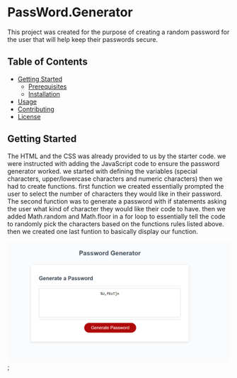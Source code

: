 # PassWord.Generator

This project was created for the purpose of creating a random password for the user that will help keep their passwords secure.

## Table of Contents

- [Getting Started](#getting-started)
  - [Prerequisites](#prerequisites)
  - [Installation](#installation)
- [Usage](#usage)
- [Contributing](#contributing)
- [License](#license)

## Getting Started

The HTML and the CSS was already provided to us by the starter code. we were instructed with adding the JavaScript code to ensure the password generator worked. we started with defining the variables (special characters, upper/lowercase characters and numeric characters) then we had to create functions. first function we created essentially prompted the user to select the number of characters they would like in their password. The second function was to generate a password with if statements asking the user what kind of character they would like their code to have. then we added Math.random and Math.floor in a for loop to essentially tell the code to randomly pick the characters based on the functions rules listed above. then we created one last funtion to basically display our function. 


![Password.Generator-screenshot](image.png);
